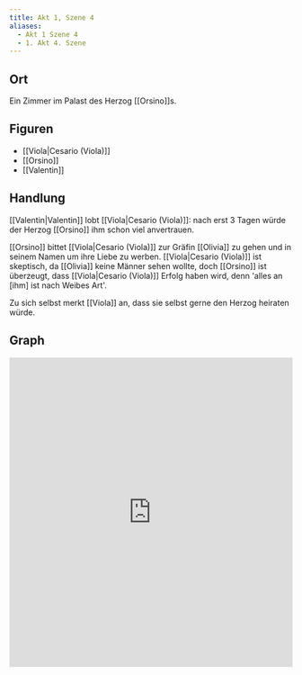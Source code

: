```yaml
---
title: Akt 1, Szene 4
aliases:
  - Akt 1 Szene 4
  - 1. Akt 4. Szene
---
```

## Ort
Ein Zimmer im Palast des Herzog [[Orsino]]s.

## Figuren
- [[Viola|Cesario (Viola)]]
- [[Orsino]]
- [[Valentin]]

## Handlung
[[Valentin|Valentin]] lobt [[Viola|Cesario (Viola)]]: nach erst 3 Tagen würde der Herzog [[Orsino]] ihm schon viel anvertrauen.

[[Orsino]] bittet [[Viola|Cesario (Viola)]] zur Gräfin [[Olivia]] zu gehen und in seinem Namen um ihre Liebe zu werben. [[Viola|Cesario (Viola)]] ist skeptisch, da [[Olivia]] keine Männer sehen wollte, doch [[Orsino]] ist überzeugt, dass [[Viola|Cesario (Viola)]] Erfolg haben wird, denn 'alles an [ihm] ist nach Weibes Art'.

Zu sich selbst merkt [[Viola]] an, dass sie selbst gerne den Herzog heiraten würde.

## Graph
<iframe src="https://catchears.github.io/was-ihr-wollt-graphs/act-1-scene-4" width=100% height=550 style="border: 0;"></iframe>
